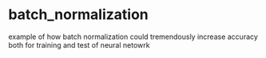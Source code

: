 # batch_normalization
example of how batch normalization could tremendously increase accuracy both for training and test of neural netowrk
